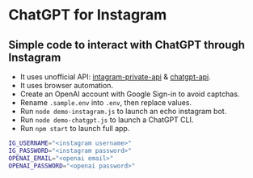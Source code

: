 # ChatGPT for Instagram

## Simple code to interact with ChatGPT through Instagram

- It uses unofficial API: [intagram-private-api](https://github.com/dilame/instagram-private-api) & [chatgpt-api](https://github.com/transitive-bullshit/chatgpt-api).
- It uses browser automation.
- Create an OpenAI account with Google Sign-in to avoid captchas.
- Rename `.sample.env` into `.env`, then replace values.
- Run `node demo-instagram.js` to launch an echo instagram bot.
- Run `node demo-chatgpt.js` to launch a ChatGPT CLI.
- Run `npm start` to launch full app.

```bash
IG_USERNAME="<instagram username>"
IG_PASSWORD="<instagram password>"
OPENAI_EMAIL="<openai email>"
OPENAI_PASSWORD="<openai password>"
```
